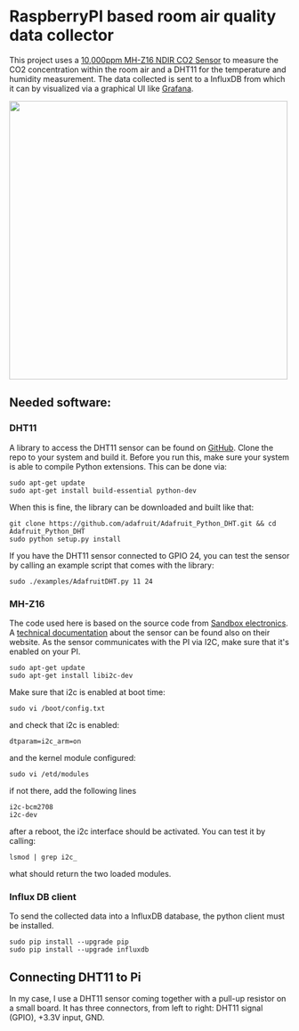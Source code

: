 # RaspberryPI based room air quality data collector

This project uses a [10,000ppm MH-Z16 NDIR CO2 Sensor](http://sandboxelectronics.com/?product=mh-z16-ndir-co2-sensor-with-i2cuart-5v3-3v-interface-for-arduinoraspeberry-pi) 
to measure the CO2 concentration within the room air and a DHT11 for the temperature and humidity measurement.
The data collected is sent to a InfluxDB from which it can by visualized via a graphical UI like [Grafana](https://grafana.com/).

<img src="https://gehridav.github.io/img/co2-temp-pi-project.jpg" width="500"/>
   
## Needed software:
### DHT11
A library to access the DHT11 sensor can be found on [GitHub](https://github.com/adafruit/Adafruit_Python_DHT). Clone the 
repo to your system and build it. Before you run this, make sure your system is able to compile Python extensions. This can be done via:
```
sudo apt-get update
sudo apt-get install build-essential python-dev
```
When this is fine, the library can be downloaded and built like that:

```
git clone https://github.com/adafruit/Adafruit_Python_DHT.git && cd Adafruit_Python_DHT
sudo python setup.py install
```
If you have the DHT11 sensor connected to GPIO 24, you can test the sensor by calling an example script that comes with the library:
```
sudo ./examples/AdafruitDHT.py 11 24
```

### MH-Z16
The code used here is based on the source code from [Sandbox electronics](https://github.com/SandboxElectronics/NDIR). 
A [technical documentation](http://sandboxelectronics.com/?p=1126) about the sensor can be found also on their website.
As the sensor communicates with the PI via I2C, make sure that it's enabled on your PI. 
```
sudo apt-get update
sudo apt-get install libi2c-dev
```
Make sure that i2c is enabled at boot time:
```
sudo vi /boot/config.txt
```
and check that i2c is enabled:
```
dtparam=i2c_arm=on
```
and the kernel module configured:
```
sudo vi /etd/modules
```
if not there, add the following lines
```
i2c-bcm2708
i2c-dev
```

after a reboot, the i2c interface should be activated. You can test it by calling:
```
lsmod | grep i2c_
```
what should return the two loaded modules.

### Influx DB client
To send the collected data into a InfluxDB database, the python client must be installed.
```
sudo pip install --upgrade pip
sudo pip install --upgrade influxdb
``` 
 
## Connecting DHT11 to Pi
In my case, I use a DHT11 sensor coming together with a pull-up resistor on a small board. It has three connectors, from left to right:
 DHT11 signal (GPIO), +3.3V input, GND.
 

